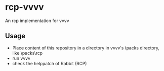 # rcp-vvvv
An rcp implementation for vvvv

## Usage
- Place content of this repository in a directory in vvvv's \packs directory, like \packs\rcp
- run vvvv
- check the helppatch of Rabbit (RCP)
